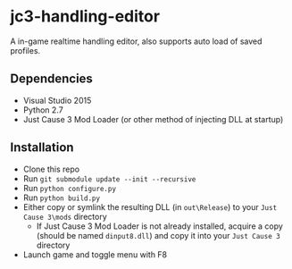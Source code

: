 # jc3-handling-editor
A in-game realtime handling editor, also supports auto load of saved profiles.

## Dependencies
* Visual Studio 2015
* Python 2.7
* Just Cause 3 Mod Loader (or other method of injecting DLL at startup)

## Installation
* Clone this repo
* Run `git submodule update --init --recursive`
* Run `python configure.py`
* Run `python build.py`
* Either copy or symlink the resulting DLL (in `out\Release`) to your `Just Cause 3\mods` directory
	* If Just Cause 3 Mod Loader is not already installed, acquire a copy (should be named `dinput8.dll`) and copy it into your `Just Cause 3` directory
* Launch game and toggle menu with F8
